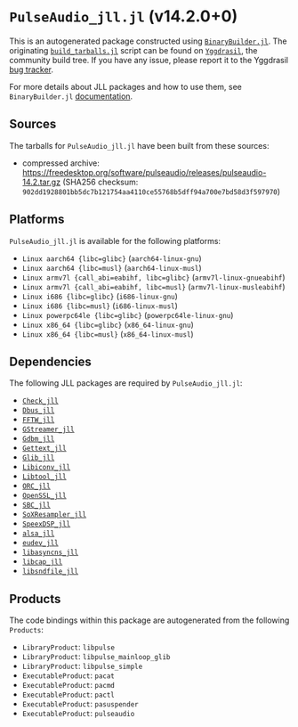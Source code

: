 # `PulseAudio_jll.jl` (v14.2.0+0)

This is an autogenerated package constructed using [`BinaryBuilder.jl`](https://github.com/JuliaPackaging/BinaryBuilder.jl). The originating [`build_tarballs.jl`](https://github.com/JuliaPackaging/Yggdrasil/blob/be61ae086c984e9a323dc3b3c87818519ae9d238/P/PulseAudio/build_tarballs.jl) script can be found on [`Yggdrasil`](https://github.com/JuliaPackaging/Yggdrasil/), the community build tree.  If you have any issue, please report it to the Yggdrasil [bug tracker](https://github.com/JuliaPackaging/Yggdrasil/issues).

For more details about JLL packages and how to use them, see `BinaryBuilder.jl` [documentation](https://juliapackaging.github.io/BinaryBuilder.jl/dev/jll/).

## Sources

The tarballs for `PulseAudio_jll.jl` have been built from these sources:

* compressed archive: https://freedesktop.org/software/pulseaudio/releases/pulseaudio-14.2.tar.gz (SHA256 checksum: `902dd1928801bb5dc7b121754aa4110ce55768b5dff94a700e7bd58d3f597970`)

## Platforms

`PulseAudio_jll.jl` is available for the following platforms:

* `Linux aarch64 {libc=glibc}` (`aarch64-linux-gnu`)
* `Linux aarch64 {libc=musl}` (`aarch64-linux-musl`)
* `Linux armv7l {call_abi=eabihf, libc=glibc}` (`armv7l-linux-gnueabihf`)
* `Linux armv7l {call_abi=eabihf, libc=musl}` (`armv7l-linux-musleabihf`)
* `Linux i686 {libc=glibc}` (`i686-linux-gnu`)
* `Linux i686 {libc=musl}` (`i686-linux-musl`)
* `Linux powerpc64le {libc=glibc}` (`powerpc64le-linux-gnu`)
* `Linux x86_64 {libc=glibc}` (`x86_64-linux-gnu`)
* `Linux x86_64 {libc=musl}` (`x86_64-linux-musl`)

## Dependencies

The following JLL packages are required by `PulseAudio_jll.jl`:

* [`Check_jll`](https://github.com/JuliaBinaryWrappers/Check_jll.jl)
* [`Dbus_jll`](https://github.com/JuliaBinaryWrappers/Dbus_jll.jl)
* [`FFTW_jll`](https://github.com/JuliaBinaryWrappers/FFTW_jll.jl)
* [`GStreamer_jll`](https://github.com/JuliaBinaryWrappers/GStreamer_jll.jl)
* [`Gdbm_jll`](https://github.com/JuliaBinaryWrappers/Gdbm_jll.jl)
* [`Gettext_jll`](https://github.com/JuliaBinaryWrappers/Gettext_jll.jl)
* [`Glib_jll`](https://github.com/JuliaBinaryWrappers/Glib_jll.jl)
* [`Libiconv_jll`](https://github.com/JuliaBinaryWrappers/Libiconv_jll.jl)
* [`Libtool_jll`](https://github.com/JuliaBinaryWrappers/Libtool_jll.jl)
* [`ORC_jll`](https://github.com/JuliaBinaryWrappers/ORC_jll.jl)
* [`OpenSSL_jll`](https://github.com/JuliaBinaryWrappers/OpenSSL_jll.jl)
* [`SBC_jll`](https://github.com/JuliaBinaryWrappers/SBC_jll.jl)
* [`SoXResampler_jll`](https://github.com/JuliaBinaryWrappers/SoXResampler_jll.jl)
* [`SpeexDSP_jll`](https://github.com/JuliaBinaryWrappers/SpeexDSP_jll.jl)
* [`alsa_jll`](https://github.com/JuliaBinaryWrappers/alsa_jll.jl)
* [`eudev_jll`](https://github.com/JuliaBinaryWrappers/eudev_jll.jl)
* [`libasyncns_jll`](https://github.com/JuliaBinaryWrappers/libasyncns_jll.jl)
* [`libcap_jll`](https://github.com/JuliaBinaryWrappers/libcap_jll.jl)
* [`libsndfile_jll`](https://github.com/JuliaBinaryWrappers/libsndfile_jll.jl)

## Products

The code bindings within this package are autogenerated from the following `Products`:

* `LibraryProduct`: `libpulse`
* `LibraryProduct`: `libpulse_mainloop_glib`
* `LibraryProduct`: `libpulse_simple`
* `ExecutableProduct`: `pacat`
* `ExecutableProduct`: `pacmd`
* `ExecutableProduct`: `pactl`
* `ExecutableProduct`: `pasuspender`
* `ExecutableProduct`: `pulseaudio`
